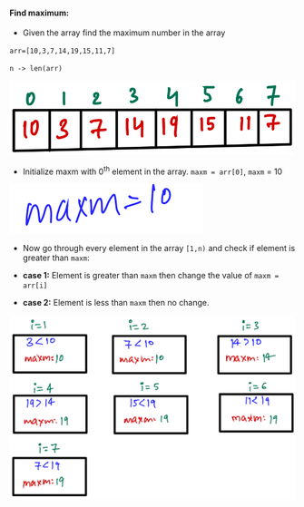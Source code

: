 #### Find maximum:
- Given the array find the maximum number in the array

`arr=[10,3,7,14,19,15,11,7]`

`n -> len(arr)`

![image](https://github.com/mayankdubey1996/DSA_and_Leetcode/blob/main/1.Linear%20Search/images/4.1find_max.png)

- Initialize maxm with 0<sup>th</sup> element in the array. `maxm = arr[0]`, `maxm` = 10

![image](https://github.com/mayankdubey1996/DSA_and_Leetcode/blob/main/1.Linear%20Search/images/4.2find_max.png)

- Now go through every element in the array `[1,n)` and check if element is greater than `maxm`:

- __case 1:__ Element is greater than `maxm` then change the value of `maxm = arr[i]`

- __case 2:__ Element is less than `maxm` then no change.

![image](https://github.com/mayankdubey1996/DSA_and_Leetcode/blob/main/1.Linear%20Search/images/4.3find_max.png)





